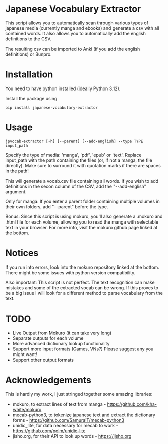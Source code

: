 # Japanese Vocabulary Extractor

This script allows you to automatically scan through various types of japanese media (currently manga and ebooks) and generate a csv with all contained words. It also allows you to automatically add the english definitions to the CSV.

The resulting csv can be imported to Anki (if you add the english definitions) or Bunpro.

# Installation

You need to have python installed (ideally Python 3.12).

Install the package using
```
pip install japanese-vocabulary-extractor
```

# Usage

```
jpvocab-extractor [-h] [--parent] [--add-english] --type TYPE input_path
```

Specify the type of media: 'manga', 'pdf', 'epub' or 'text'. Replace input_path with the path containing the files (or, if not a manga, the file directly). Make sure to surround it with quotation marks if there are spaces in the path! 

This will generate a vocab.csv file containing all words. If you wish to add definitions in the secon column of the CSV, add the "--add-english" argument.

Only for manga: If you enter a parent folder containing multiple volumes in their own folders, add "--parent" before the type.

Bonus: Since this script is using mokuro, you'll also generate a .mokuro and .html file for each volume, allowing you to read the manga with selectable text in your browser. For more info, visit the mokuro github page linked at the bottom.


# Notices

If you run into errors, look into the mokuro repository linked at the bottom. There might be some issues with python version compatibility.

Also important: This script is not perfect. The text recognition can make mistakes and some of the extracted vocab can be wrong. If this proves to be a big issue I will look for a different method to parse vocabulary from the text.


# TODO

* Live Output from Mokuro (it can take very long)
* Separate outputs for each volume
* More advanced dictionary lookup functionality
* Support more input formats (Games, VNs?) Please suggest any you might want!
* Support other output formats


# Acknowledgements

This is hardly my work, I just stringed together some amazing libraries:

* mokuro, to extract lines of text from manga - https://github.com/kha-white/mokuro
* mecab-python3, to tokenize japanese text and extract the dictionary forms - https://github.com/SamuraiT/mecab-python3
* unidic_lite, for data necessary for mecab to work - https://github.com/polm/unidic-lite
* jisho.org, for their API to look up words - https://jisho.org

